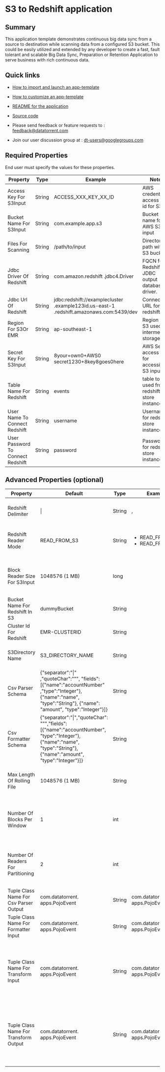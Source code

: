 # S3 to Redshift application

## Summary

This application template demonstrates continuous big data sync from a source to destination while scanning data from a configured S3 bucket. This could be easily utilized and extended by any developer to create a fast,  fault tolerant and scalable Big Data Sync, Preparation or Retention Application to serve business with rich continuous data.

## Quick links

-  <a
    href="../common/import-launch"  class="docs" id="docs" ga-track="docs"
    target="_blank">How to import and launch an app-template</a>

-  <a
    href="../common/customize"  class="docs" id="docs" ga-track="docs"
    target="_blank">How to customize an app-template</a>

-  <a
    href="https://github.com/DataTorrent/moodI/tree/master/app-templates/database-to-database-sync"  class="docs" id="docs" ga-track="docs"
    target="_blank">README for the application</a>
- <a
   href="https://github.com/DataTorrent/moodI/tree/master/app-templates/database-to-database-sync"  class="github" id="github" ga-track="github" target="_blank">Source code</a>

- Please send feedback or feature requests to :
    <a href="mailto:feedback@datatorrent.com"  class="feedback" id="feedback" ga-track="feedback">feedback@datatorrent.com</a>

- Join our user discussion group at :
    <a href="mailto:dt-users@googlegroups.com"  class="maillist" id="maillist" ga-track="maillist">dt-users@googlegroups.com</a>

## Required Properties
End user must specify the values for these properties.

|Property|Type|Example|Notes|
|---|---|-----|--|
|Access Key For S3Input|String|ACCESS_XXX_KEY_XX_ID| AWS credentials access key id for S3|
|Bucket Name For S3Input|String|com.example.app.s3| Bucket name for AWS S3 input|
|Files For Scanning|String|/path/to/input| Directory path within S3 bucket|
|Jdbc Driver Of Redshift|String|com.amazon.redshift .jdbc4.Driver| FQCN for Redshift JDBC output database driver.
|Jdbc Url Of Redshift|String|jdbc:redshift://examplecluster .example123id.us-east-1 .redshift.amazonaws.com:5439/dev| Connection URL for redshift|
|Region For S3Or EMR|String|ap-southeast-1| Region for S3 used for intermediate storage|
|Secret Key For S3Input|String|8your+own0+AWS0 secret1230+8key8goes0here| AWS Secret access key for accessing S3 input.|
|Table Name For Redshift|String|events| table to be used from redshift store instance.
|User Name To Connect Redshift|String|username| Username for redshift store instance.
|User Password To Connect Redshift|String|password| Password for redshift store instance.

## Advanced Properties (optional)
|Property|Default|Type|Example|Notes|
|--------|-------|----|-------|-----|
|Redshift Delimiter|&#124;|String| , |Delimiter to be used for redshift output|
|Redshift Reader Mode|READ_FROM_S3|String| <ul><li>READ_FROM_S3</li><li>READ_FROM_EMR</li></ul>|Choose preferred intermediate store. S3 or HDFS.
|Block Reader Size For S3Input|1048576 (1 MB)|long||Size of data chunk to be read in single request from S3.|
|Bucket Name For Redshift In S3|dummyBucket|String||Bucket name for intermediate storage|
|Cluster Id For Redshift|EMR-CLUSTERID|String||Cluster id for EMR.|
|S3Directory Name|S3_DIRECTORY_NAME|String||Directory name for intermediate storage|
|Csv Parser Schema| {"separator":"&#124;" ,"quoteChar":"\"", "fields": [{"name":"accountNumber" ,"type":"Integer"}, {"name":"name", "type":"String"}, {"name": "amount", "type":"Integer"}]}|String|| JSON representing schema to be used by CSV parser|
|Csv Formatter Schema|{"separator":"&#124;","quoteChar": "\"","fields":[{"name":"accountNumber", "type":"Integer"}, {"name":"name", "type":"String"}, {"name":"amount", "type":"Integer"}]}|String| |JSON representing schema for objects given to CSV formatter.
|Max Length Of Rolling File|1048576 (1 MB)|String||Maximums size in bytes for files on intermediate storage.|
|Number Of Blocks Per Window|1|int||Limit to control number of blocks emitted to downstream operators.|
|Number Of Readers For Partitioning|2|int||Limit to control number of blocks emitted to downstream operators.|
|Tuple Class Name For Csv Parser Output| com.datatorrent. apps.PojoEvent|String| com.datatorrent. apps.PojoEvent|POJO class representing input row|
|Tuple Class Name For Formatter Input| com.datatorrent. apps.PojoEvent |String| com.datatorrent. apps.PojoEvent | POJO class representing input row for formatter|
|Tuple Class Name For Transform Input| com.datatorrent. apps.PojoEvent | String| com.datatorrent. apps.PojoEvent |POJO class representing input for transform operator (if included in the DAG. Not included by default).|
|Tuple Class Name For Transform Output| com.datatorrent. apps.PojoEvent | String| com.datatorrent. apps.PojoEvent | POJO class representing output for transform operator (if included in the DAG. Not included by default).|
